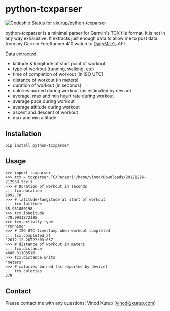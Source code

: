 # python-tcxparser

[ ![Codeship Status for vkurup/python-tcxparser](https://codeship.com/projects/73da6380-712d-0132-3214-62f5102d8589/status?branch=master)](https://codeship.com/projects/54578)

python-tcxparser is a minimal parser for Garmin's TCX file format. It
is not in any way exhaustive. It extracts just enough data to allow me
to post data from my Garmin ForeRunner 410 watch to
[DailyMile's](http://dailymile.com) API.

Data extracted:
 - latitude & longitude of start point of workout
 - type of workout (running, walking, etc)
 - time of completion of workout (in ISO UTC)
 - distance of workout (in meters)
 - duration of workout (in seconds)
 - calories burned during workout (as estimated by device)
 - average, max and min heart rate during workout
 - average pace during workout
 - average altitude during workout
 - ascent and descent of workout
 - max and min altitude

## Installation

    pip install python-tcxparser

## Usage

    >>> import tcxparser
    >>> tcx = tcxparser.TCXParser('/home/vinod/Downloads/20121226-212953.tcx')
    >>> # Duration of workout in seconds
    ... tcx.duration
    1992.78
    >>> # latitude/longitude at start of workout
    ... tcx.latitude
    35.951880198
    >>> tcx.longitude
    -79.0931872185
    >>> tcx.activity_type
    'running'
    >>> # ISO UTC timestamp when workout completed
    ... tcx.completed_at
    '2012-12-26T22:03:05Z'
    >>> # distance of workout in meters
    ... tcx.distance
    4686.31103516
    >>> tcx.distance_units
    'meters'
    >>> # calories burned (as reported by device)
    ... tcx.calories
    379

## Contact
Please contact me with any questions: Vinod Kurup (vinod@kurup.com)

